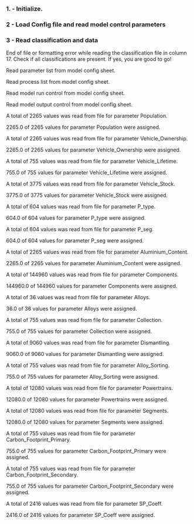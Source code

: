 ### 1. - Initialize.

### 2 - Load Config file and read model control parameters

### 3 - Read classification and data

End of file or formatting error while reading the classification file in column 17. Check if all classifications are present. If yes, you are good to go!

Read parameter list from model config sheet.

Read process list from model config sheet.

Read model run control from model config sheet.

Read model output control from model config sheet.

A total of 2265 values was read from file for parameter Population.

2265.0 of 2265 values for parameter Population were assigned.

A total of 2265 values was read from file for parameter Vehicle_Ownership.

2265.0 of 2265 values for parameter Vehicle_Ownership were assigned.

A total of 755 values was read from file for parameter Vehicle_Lifetime.

755.0 of 755 values for parameter Vehicle_Lifetime were assigned.

A total of 3775 values was read from file for parameter Vehicle_Stock.

3775.0 of 3775 values for parameter Vehicle_Stock were assigned.

A total of 604 values was read from file for parameter P_type.

604.0 of 604 values for parameter P_type were assigned.

A total of 604 values was read from file for parameter P_seg.

604.0 of 604 values for parameter P_seg were assigned.

A total of 2265 values was read from file for parameter Aluminium_Content.

2265.0 of 2265 values for parameter Aluminium_Content were assigned.

A total of 144960 values was read from file for parameter Components.

144960.0 of 144960 values for parameter Components were assigned.

A total of 36 values was read from file for parameter Alloys.

36.0 of 36 values for parameter Alloys were assigned.

A total of 755 values was read from file for parameter Collection.

755.0 of 755 values for parameter Collection were assigned.

A total of 9060 values was read from file for parameter Dismantling.

9060.0 of 9060 values for parameter Dismantling were assigned.

A total of 755 values was read from file for parameter Alloy_Sorting.

755.0 of 755 values for parameter Alloy_Sorting were assigned.

A total of 12080 values was read from file for parameter Powertrains.

12080.0 of 12080 values for parameter Powertrains were assigned.

A total of 12080 values was read from file for parameter Segments.

12080.0 of 12080 values for parameter Segments were assigned.

A total of 755 values was read from file for parameter Carbon_Footprint_Primary.

755.0 of 755 values for parameter Carbon_Footprint_Primary were assigned.

A total of 755 values was read from file for parameter Carbon_Footprint_Secondary.

755.0 of 755 values for parameter Carbon_Footprint_Secondary were assigned.

A total of 2416 values was read from file for parameter SP_Coeff.

2416.0 of 2416 values for parameter SP_Coeff were assigned.

